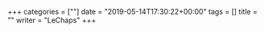 +++
categories = [""]
date = "2019-05-14T17:30:22+00:00"
tags = [] 
title = ""
writer = "LeChaps"
+++

